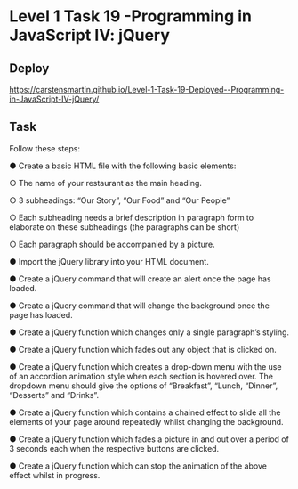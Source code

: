 # Level 1 Task 19 -Programming in JavaScript IV: jQuery

## Deploy

https://carstensmartin.github.io/Level-1-Task-19-Deployed--Programming-in-JavaScript-IV-jQuery/

## Task

Follow these steps:

● Create a basic HTML file with the following basic elements:

○ The name of your restaurant as the main heading.

○ 3 subheadings: “Our Story”, “Our Food” and “Our People”

○ Each subheading needs a brief description in paragraph form to elaborate on these subheadings (the paragraphs can be short)

○ Each paragraph should be accompanied by a picture.

● Import the jQuery library into your HTML document.

● Create a jQuery command that will create an alert once the page has loaded.

● Create a jQuery command that will change the background once the page has loaded.

● Create a jQuery function which changes only a single paragraph’s styling.

● Create a jQuery function which fades out any object that is clicked on.

● Create a jQuery function which creates a drop-down menu with the use of an accordion animation style when each section is hovered over. The dropdown menu should give the options of “Breakfast”, “Lunch, “Dinner”, “Desserts” and “Drinks”.

● Create a jQuery function which contains a chained effect to slide all the elements of your page around repeatedly whilst changing the background.

● Create a jQuery function which fades a picture in and out over a period of 3 seconds each when the respective buttons are clicked.

● Create a jQuery function which can stop the animation of the above effect whilst in progress.
